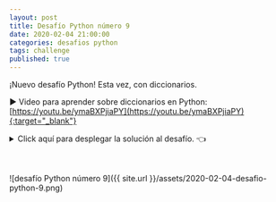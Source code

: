 ```yaml
---
layout: post
title: Desafío Python número 9
date: 2020-02-04 21:00:00
categories: desafios python
tags: challenge
published: true
---
```


¡Nuevo desafío Python! Esta vez, con diccionarios.

▶️ Video para aprender sobre diccionarios en Python: [https://youtu.be/ymaBXPjiaPY](https://youtu.be/ymaBXPjiaPY){:target="_blank"}

<details><summary>Click aquí para desplegar la solución al desafío. 👈</summary>
<br />
<br />El algoritmo solicita al usuario 5 strings y, por cada carácter de cada string, si se trata de una letra, verifica si no se encuentra en el diccionario, en cuyo caso la agrega con el valor 1 y, si se encuentra, le suma 1.
<br />
<br />💢 Para ejecutar el código: https://repl.it/@programacionde1/Python-Desafio-9
<br />
<div markdown="1">![Solución al desafío]({{ site.url }}/assets/2020-02-04-desafio-python-9-solucion.png)
  </div></details>

<br />
<br />

![desafío Python número 9]({{ site.url }}/assets/2020-02-04-desafio-python-9.png)
